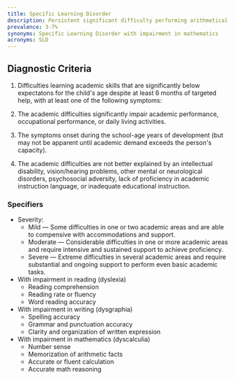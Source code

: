 ```yaml
---
title: Specific Learning Disorder
description: Persistent significant difficulty performing arithmetical calculations. 
prevalence: 3-7%
synonyms: Specific Learning Disorder with impairment in mathematics
acronyms: SLD
---
```


## Diagnostic Criteria
1. Difficulties learning academic skills that are significantly below expectatons for the child's age despite at least 6 months of targeted help, with at least one of the following symptoms:  

2. The academic difficulties significantly impair academic performance, occupational performance, or daily living activities.  

3. The symptoms onset during the school-age years of development (but may not be apparent until academic demand exceeds the person's capacity).  

4. The academic difficulties are not better explained by an intellectual disability, vision/hearing problems, other mental or neurological disorders, psychosocial adversity, lack of proficiency in academic instruction language, or inadequate educational instruction.  

### Specifiers
- Severity:  
    - Mild —  Some difficulties in one or two academic areas and are able to compensive with accommodations and support.  
    - Moderate — Considerable difficulties in one or more academic areas and require intensive and sustained support to achieve proficiency.  
    - Severe —  Extreme difficulties in several academic areas and require substantial and ongoing support to perform even basic academic tasks.  
- With impairment in reading (dyslexia)  
    - Reading comprehension  
    - Reading rate or fluency  
    - Word reading accuracy  
- With impairment in writing (dysgraphia)  
    - Spelling accuracy  
    - Grammar and punctuation accuracy  
    - Clarity and organization of written expression  
- With impairment in mathematics (dyscalculia)  
    - Number sense  
    - Memorization of arithmetic facts  
    - Accurate or fluent calculation  
    - Accurate math reasoning  